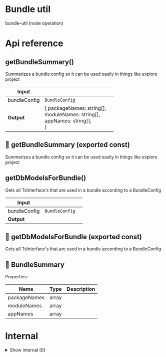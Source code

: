 # Bundle util

bundle-util (node operation)



# Api reference

## getBundleSummary()

Summarizes a bundle config so it can be used easily in things like explore project


| Input      |    |    |
| ---------- | -- | -- |
| bundleConfig | `BundleConfig` |  |
| **Output** | { packageNames: string[], <br />moduleNames: string[], <br />appNames: string[], <br /> }   |    |



## 📄 getBundleSummary (exported const)

Summarizes a bundle config so it can be used easily in things like explore project


## getDbModelsForBundle()

Gets all TsInterface's that are used in a bundle according to a BundleConfig


| Input      |    |    |
| ---------- | -- | -- |
| bundleConfig | `BundleConfig` |  |
| **Output** |    |    |



## 📄 getDbModelsForBundle (exported const)

Gets all TsInterface's that are used in a bundle according to a BundleConfig


## 🔹 BundleSummary

Properties: 

 | Name | Type | Description |
|---|---|---|
| packageNames  | array |  |
| moduleNames  | array |  |
| appNames  | array |  |


# Internal

<details><summary>Show internal (0)</summary>
  
  
  </details>

